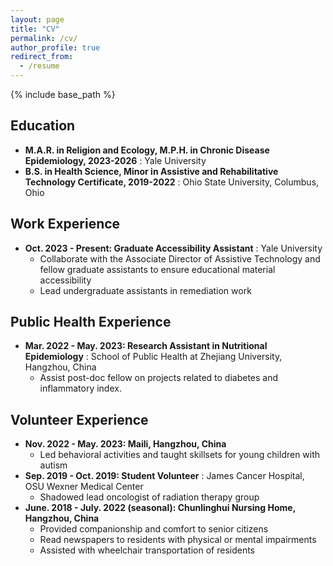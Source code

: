 ```yaml
---
layout: page
title: "CV"
permalink: /cv/
author_profile: true
redirect_from:
  - /resume
---
```


{% include base_path %}

## Education

* **M.A.R. in Religion and Ecology, M.P.H. in Chronic Disease Epidemiology, 2023-2026**
  : Yale University
* **B.S. in Health Science, Minor in Assistive and Rehabilitative Technology Certificate, 2019-2022**
  : Ohio State University, Columbus, Ohio

## Work Experience

* **Oct. 2023 - Present: Graduate Accessibility Assistant**
  : Yale University
  * Collaborate with the Associate Director of Assistive Technology and fellow graduate assistants to ensure educational material accessibility
  * Lead undergraduate assistants in remediation work
  
## Public Health Experience

* **Mar. 2022 - May. 2023: Research Assistant in Nutritional Epidemiology**
  : School of Public Health at Zhejiang University, Hangzhou, China
  * Assist post-doc fellow on projects related to diabetes and inflammatory index.

## Volunteer Experience

* **Nov. 2022 - May. 2023: Maili, Hangzhou, China**
  * Led behavioral activities and taught skillsets for young children with autism
* **Sep. 2019 - Oct. 2019: Student Volunteer**
  : James Cancer Hospital, OSU Wexner Medical Center
  * Shadowed lead oncologist of radiation therapy group
* **June. 2018 - July. 2022 (seasonal): Chunlinghui Nursing Home, Hangzhou, China**
  * Provided companionship and comfort to senior citizens
  * Read newspapers to residents with physical or mental impairments
  * Assisted with wheelchair transportation of residents
